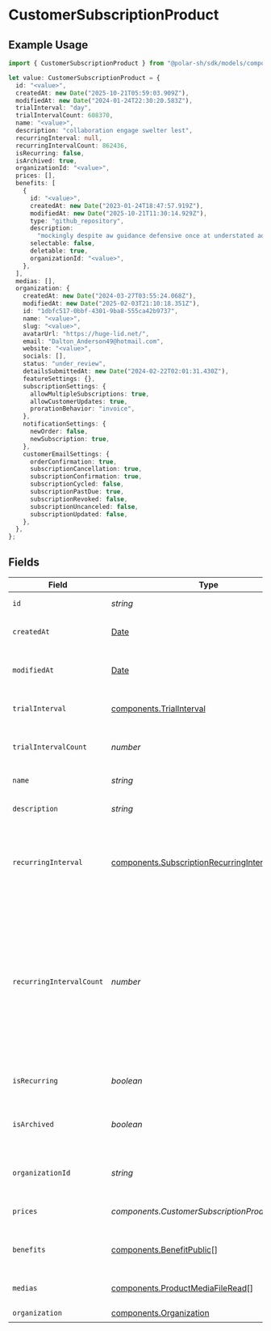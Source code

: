 # CustomerSubscriptionProduct

## Example Usage

```typescript
import { CustomerSubscriptionProduct } from "@polar-sh/sdk/models/components/customersubscriptionproduct.js";

let value: CustomerSubscriptionProduct = {
  id: "<value>",
  createdAt: new Date("2025-10-21T05:59:03.909Z"),
  modifiedAt: new Date("2024-01-24T22:30:20.583Z"),
  trialInterval: "day",
  trialIntervalCount: 608370,
  name: "<value>",
  description: "collaboration engage swelter lest",
  recurringInterval: null,
  recurringIntervalCount: 862436,
  isRecurring: false,
  isArchived: true,
  organizationId: "<value>",
  prices: [],
  benefits: [
    {
      id: "<value>",
      createdAt: new Date("2023-01-24T18:47:57.919Z"),
      modifiedAt: new Date("2025-10-21T11:30:14.929Z"),
      type: "github_repository",
      description:
        "mockingly despite aw guidance defensive once at understated admonish",
      selectable: false,
      deletable: true,
      organizationId: "<value>",
    },
  ],
  medias: [],
  organization: {
    createdAt: new Date("2024-03-27T03:55:24.068Z"),
    modifiedAt: new Date("2025-02-03T21:10:18.351Z"),
    id: "1dbfc517-0bbf-4301-9ba8-555ca42b9737",
    name: "<value>",
    slug: "<value>",
    avatarUrl: "https://huge-lid.net/",
    email: "Dalton_Anderson49@hotmail.com",
    website: "<value>",
    socials: [],
    status: "under_review",
    detailsSubmittedAt: new Date("2024-02-22T02:01:31.430Z"),
    featureSettings: {},
    subscriptionSettings: {
      allowMultipleSubscriptions: true,
      allowCustomerUpdates: true,
      prorationBehavior: "invoice",
    },
    notificationSettings: {
      newOrder: false,
      newSubscription: true,
    },
    customerEmailSettings: {
      orderConfirmation: true,
      subscriptionCancellation: true,
      subscriptionConfirmation: true,
      subscriptionCycled: false,
      subscriptionPastDue: true,
      subscriptionRevoked: false,
      subscriptionUncanceled: false,
      subscriptionUpdated: false,
    },
  },
};
```

## Fields

| Field                                                                                                                                                                                                      | Type                                                                                                                                                                                                       | Required                                                                                                                                                                                                   | Description                                                                                                                                                                                                |
| ---------------------------------------------------------------------------------------------------------------------------------------------------------------------------------------------------------- | ---------------------------------------------------------------------------------------------------------------------------------------------------------------------------------------------------------- | ---------------------------------------------------------------------------------------------------------------------------------------------------------------------------------------------------------- | ---------------------------------------------------------------------------------------------------------------------------------------------------------------------------------------------------------- |
| `id`                                                                                                                                                                                                       | *string*                                                                                                                                                                                                   | :heavy_check_mark:                                                                                                                                                                                         | The ID of the object.                                                                                                                                                                                      |
| `createdAt`                                                                                                                                                                                                | [Date](https://developer.mozilla.org/en-US/docs/Web/JavaScript/Reference/Global_Objects/Date)                                                                                                              | :heavy_check_mark:                                                                                                                                                                                         | Creation timestamp of the object.                                                                                                                                                                          |
| `modifiedAt`                                                                                                                                                                                               | [Date](https://developer.mozilla.org/en-US/docs/Web/JavaScript/Reference/Global_Objects/Date)                                                                                                              | :heavy_check_mark:                                                                                                                                                                                         | Last modification timestamp of the object.                                                                                                                                                                 |
| `trialInterval`                                                                                                                                                                                            | [components.TrialInterval](../../models/components/trialinterval.md)                                                                                                                                       | :heavy_check_mark:                                                                                                                                                                                         | The interval unit for the trial period.                                                                                                                                                                    |
| `trialIntervalCount`                                                                                                                                                                                       | *number*                                                                                                                                                                                                   | :heavy_check_mark:                                                                                                                                                                                         | The number of interval units for the trial period.                                                                                                                                                         |
| `name`                                                                                                                                                                                                     | *string*                                                                                                                                                                                                   | :heavy_check_mark:                                                                                                                                                                                         | The name of the product.                                                                                                                                                                                   |
| `description`                                                                                                                                                                                              | *string*                                                                                                                                                                                                   | :heavy_check_mark:                                                                                                                                                                                         | The description of the product.                                                                                                                                                                            |
| `recurringInterval`                                                                                                                                                                                        | [components.SubscriptionRecurringInterval](../../models/components/subscriptionrecurringinterval.md)                                                                                                       | :heavy_check_mark:                                                                                                                                                                                         | The recurring interval of the product. If `None`, the product is a one-time purchase.                                                                                                                      |
| `recurringIntervalCount`                                                                                                                                                                                   | *number*                                                                                                                                                                                                   | :heavy_check_mark:                                                                                                                                                                                         | Number of interval units of the subscription.If this is set to 1 the charge will happen every interval (e.g. every month),if set to 2 it will be every other month, and so on. None for one-time products. |
| `isRecurring`                                                                                                                                                                                              | *boolean*                                                                                                                                                                                                  | :heavy_check_mark:                                                                                                                                                                                         | Whether the product is a subscription.                                                                                                                                                                     |
| `isArchived`                                                                                                                                                                                               | *boolean*                                                                                                                                                                                                  | :heavy_check_mark:                                                                                                                                                                                         | Whether the product is archived and no longer available.                                                                                                                                                   |
| `organizationId`                                                                                                                                                                                           | *string*                                                                                                                                                                                                   | :heavy_check_mark:                                                                                                                                                                                         | The ID of the organization owning the product.                                                                                                                                                             |
| `prices`                                                                                                                                                                                                   | *components.CustomerSubscriptionProductPrices*[]                                                                                                                                                           | :heavy_check_mark:                                                                                                                                                                                         | List of prices for this product.                                                                                                                                                                           |
| `benefits`                                                                                                                                                                                                 | [components.BenefitPublic](../../models/components/benefitpublic.md)[]                                                                                                                                     | :heavy_check_mark:                                                                                                                                                                                         | List of benefits granted by the product.                                                                                                                                                                   |
| `medias`                                                                                                                                                                                                   | [components.ProductMediaFileRead](../../models/components/productmediafileread.md)[]                                                                                                                       | :heavy_check_mark:                                                                                                                                                                                         | List of medias associated to the product.                                                                                                                                                                  |
| `organization`                                                                                                                                                                                             | [components.Organization](../../models/components/organization.md)                                                                                                                                         | :heavy_check_mark:                                                                                                                                                                                         | N/A                                                                                                                                                                                                        |